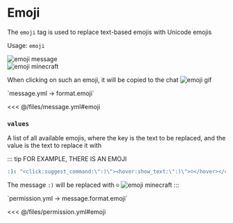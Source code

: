 # Emoji

The `emoji` tag is used to replace text-based emojis with Unicode emojis

Usage: `emoji`

![emoji message](/emojimessage.png)  
![emoji minecraft](/emojiminecraft.png)

When clicking on such an emoji, it will be copied to the chat
![emoji gif](/emoji.gif)

[//]: # (message.yml)
<!--@include: @/parts/words.md#setting-->
<!--@include: @/parts/words.md#path--> `message.yml → format.emoji`

<!--@include: @/parts/words.md#default-->
<<< @/files/message.yml#emoji

<!--@include: @/parts/enable.md-->

### `values`

A list of all available emojis, where the key is the text to be replaced, and the value is the text to replace it with

::: tip FOR EXAMPLE, THERE IS AN EMOJI
```yaml
:): "<click:suggest_command:\":)\"><hover:show_text:\":)\">☺</hover></click>"
```

The message `:)` will be replaced with `☺`
![emoji minecraft](/emojiminecraft.png)
:::

[//]: # (permission.yml)
<!--@include: @/parts/words.md#permission-->
<!--@include: @/parts/words.md#path--> `permission.yml → message.format.emoji`

<!--@include: @/parts/words.md#default-->
<<< @/files/permission.yml#emoji

<!--@include: @/parts/permission/permissionTier3.md-->
